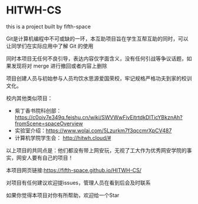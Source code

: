 # HITWH-CS
this is a project built by fifth-space

Git是计算机编程中不可或缺的一环，本互助项目旨在学生互帮互助的同时，可以让同学们在实际应用中了解  Git 的使用

同时本项目无任何不良引导，表达内容仅字面含义，没有任何引战等争议话题，如果发现将对 merge 进行撤回或者内容上删除

项目创建人员与初始参与人员均饮水思源爱国荣校，牢记规格严格功夫到家的校训文化。

校内其他类似项目：

- 紫丁香书院科创部：https://c0oiv7e349q.feishu.cn/wiki/SWVWwFivEitrtdkDlTicYBkznAh?fromScene=spaceOverview
- 实验室介绍：https://www.wolai.com/5Lzurkm7f3qccmrXpCV487
- 计算机学院学生会： http://hitwh.cloud/#

以上项目的共同点是：他们都没有带上网安玩，无视了工大作为优秀网安学院的事实，网安人要有自己的项目！

本项目网页链接:https://fifth-space.github.io/HITWH-CS/

对项目有任何建议欢迎提issues，管理人员在看到后会及时联系

如果你觉得本项目对你有所帮助，欢迎给一个Star
